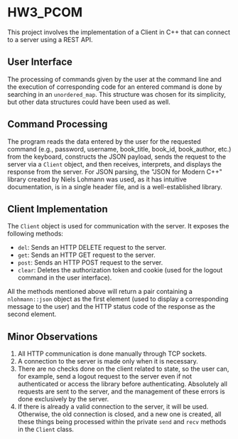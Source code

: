 # HW3_PCOM

This project involves the implementation of a Client in C++ that can connect to a server using a REST API.

## User Interface

The processing of commands given by the user at the command line and the execution of corresponding code for an entered command is done by searching in an `unordered_map`. This structure was chosen for its simplicity, but other data structures could have been used as well.

## Command Processing

The program reads the data entered by the user for the requested command (e.g., password, username, book_title, book_id, book_author, etc.) from the keyboard, constructs the JSON payload, sends the request to the server via a `Client` object, and then receives, interprets, and displays the response from the server. For JSON parsing, the "JSON for Modern C++" library created by Niels Lohmann was used, as it has intuitive documentation, is in a single header file, and is a well-established library.

## Client Implementation

The `Client` object is used for communication with the server. It exposes the following methods:

- `del`: Sends an HTTP DELETE request to the server.
- `get`: Sends an HTTP GET request to the server.
- `post`: Sends an HTTP POST request to the server.
- `clear`: Deletes the authorization token and cookie (used for the logout command in the user interface).

All the methods mentioned above will return a pair containing a `nlohmann::json` object as the first element (used to display a corresponding message to the user) and the HTTP status code of the response as the second element.

## Minor Observations

1. All HTTP communication is done manually through TCP sockets.
2. A connection to the server is made only when it is necessary.
3. There are no checks done on the client related to state, so the user can, for example, send a logout request to the server even if not authenticated or access the library before authenticating. Absolutely all requests are sent to the server, and the management of these errors is done exclusively by the server.
4. If there is already a valid connection to the server, it will be used. Otherwise, the old connection is closed, and a new one is created, all these things being processed within the private `send` and `recv` methods in the `Client` class.

